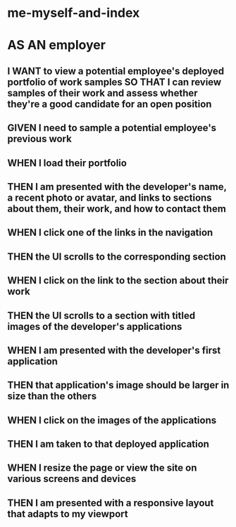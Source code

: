 # me-myself-and-index

# AS AN employer
## I WANT to view a potential employee's deployed portfolio of work samples SO THAT I can review samples of their work and assess whether they're a good candidate for an open position

## GIVEN I need to sample a potential employee's previous work
## WHEN I load their portfolio
## THEN I am presented with the developer's name, a recent photo or avatar, and links to sections about them, their work, and how to contact them
## WHEN I click one of the links in the navigation
## THEN the UI scrolls to the corresponding section
## WHEN I click on the link to the section about their work
## THEN the UI scrolls to a section with titled images of the developer's applications
## WHEN I am presented with the developer's first application
## THEN that application's image should be larger in size than the others
## WHEN I click on the images of the applications
## THEN I am taken to that deployed application
## WHEN I resize the page or view the site on various screens and devices
## THEN I am presented with a responsive layout that adapts to my viewport